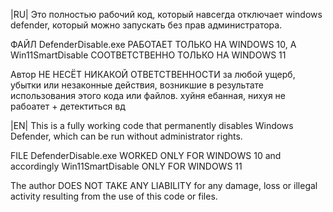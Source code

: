 |RU| Это полностью рабочий код, который навсегда отключает windows defender, который можно запускать без прав администратора.

ФАЙЛ DefenderDisable.exe РАБОТАЕТ ТОЛЬКО НА WINDOWS 10, А Win11SmartDisable СООТВЕТСТВЕННО ТОЛЬКО НА WINDOWS 11

Автор НЕ НЕСЁТ НИКАКОЙ ОТВЕТСТВЕННОСТИ за любой ущерб, убытки или незаконные действия, возникшие в результате использования этого кода или файлов.
хуйня ебанная, нихуя не рабоатет + детектиться вд

|EN| This is a fully working code that permanently disables Windows Defender, which can be run without administrator rights. 

FILE DefenderDisable.exe WORKED ONLY FOR WINDOWS 10 and accordingly Win11SmartDisable ONLY FOR WINDOWS 11

The author DOES NOT TAKE ANY LIABILITY for any damage, loss or illegal activity resulting from the use of this code or files.
